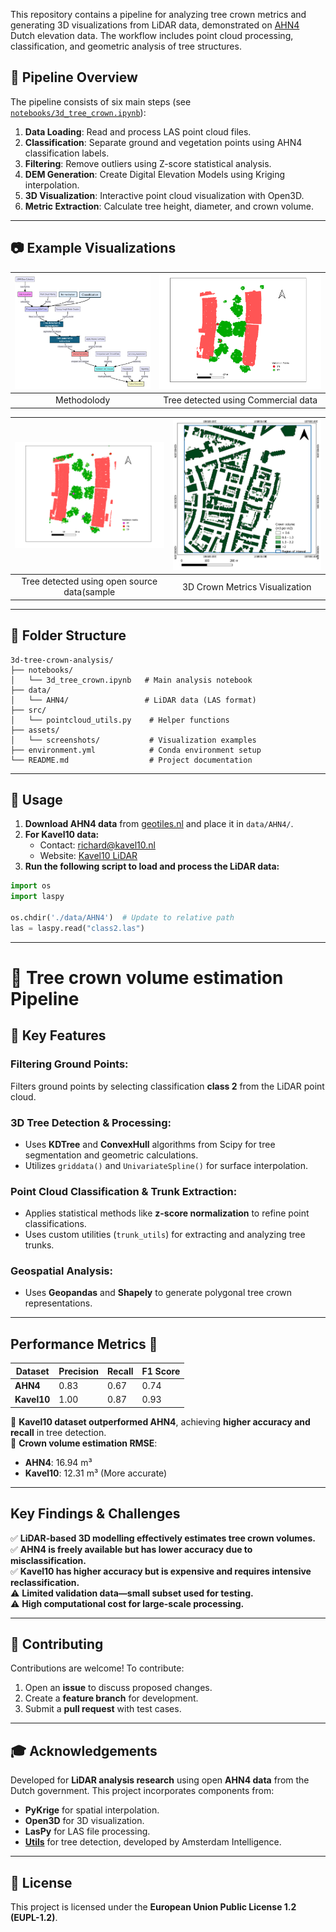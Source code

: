 This repository contains a pipeline for analyzing tree crown metrics and generating 3D visualizations from LiDAR data, demonstrated on [AHN4](https://www.ahn.nl/) Dutch elevation data. The workflow includes point cloud processing, classification, and geometric analysis of tree structures.

## 📌 Pipeline Overview

The pipeline consists of six main steps (see [`notebooks/3d_tree_crown.ipynb`](./notebooks/3d_tree_crown.ipynb)):

1. **Data Loading**: Read and process LAS point cloud files.
2. **Classification**: Separate ground and vegetation points using AHN4 classification labels.
3. **Filtering**: Remove outliers using Z-score statistical analysis.
4. **DEM Generation**: Create Digital Elevation Models using Kriging interpolation.
5. **3D Visualization**: Interactive point cloud visualization with Open3D.
6. **Metric Extraction**: Calculate tree height, diameter, and crown volume.

---

## 📷 Example Visualizations

| ![Methodology](method.png) | ![Tree detected using Commercial data(sample)](K_10_tree-detected.png) |
|:---:|:---:|
| Methodolody | Tree detected using Commercial data |

| ![Tree detected using open source data(sample)](AHN4_tree-detected.png) | ![3D Crown Analysis](crwon_m.png) |
|:---:|:---:|
| Tree detected using open source data(sample | 3D Crown Metrics Visualization |

---

## 📂 Folder Structure

```
3d-tree-crown-analysis/
├── notebooks/
│   └── 3d_tree_crown.ipynb   # Main analysis notebook
├── data/
│   └── AHN4/                 # LiDAR data (LAS format)
├── src/
│   └── pointcloud_utils.py    # Helper functions
├── assets/
│   └── screenshots/           # Visualization examples
├── environment.yml            # Conda environment setup
└── README.md                  # Project documentation
```

---

## 🚀 Usage

1. **Download AHN4 data** from [geotiles.nl](http://geotiles.nl) and place it in `data/AHN4/`.
2. **For Kavel10 data:**
   - Contact: [richard@kavel10.nl](mailto:richard@kavel10.nl)
   - Website: [Kavel10 LiDAR](https://kavel10.nl/producten/lidar-airborne/)
3. **Run the following script to load and process the LiDAR data:**

```python
import os
import laspy

os.chdir('./data/AHN4')  # Update to relative path
las = laspy.read("class2.las")
```

---

# 🌲 Tree crown volume estimation Pipeline

## 🔹 Key Features

### Filtering Ground Points:
Filters ground points by selecting classification **class 2** from the LiDAR point cloud.

### 3D Tree Detection & Processing:
- Uses **KDTree** and **ConvexHull** algorithms from Scipy for tree segmentation and geometric calculations.
- Utilizes `griddata()` and `UnivariateSpline()` for surface interpolation.

### Point Cloud Classification & Trunk Extraction:
- Applies statistical methods like **z-score normalization** to refine point classifications.
- Uses custom utilities (`trunk_utils`) for extracting and analyzing tree trunks.

### Geospatial Analysis:
- Uses **Geopandas** and **Shapely** to generate polygonal tree crown representations.


---

## Performance Metrics 🚀

| **Dataset**  | **Precision** | **Recall** | **F1 Score** |
|-------------|-------------|-----------|------------|
| **AHN4**   | 0.83        | 0.67      | 0.74       |
| **Kavel10** | 1.00        | 0.87      | 0.93       |

🔹 **Kavel10 dataset outperformed AHN4**, achieving **higher accuracy and recall** in tree detection.  
🔹 **Crown volume estimation RMSE**:  

- **AHN4**: 16.94 m³  
- **Kavel10**: 12.31 m³ (More accurate)  

---

## **Key Findings & Challenges**

✅ **LiDAR-based 3D modelling effectively estimates tree crown volumes.**  
✅ **AHN4 is freely available but has lower accuracy due to misclassification.**  
✅ **Kavel10 has higher accuracy but is expensive and requires intensive reclassification.**  
⚠️ **Limited validation data—small subset used for testing.**  
⚠️ **High computational cost for large-scale processing.**  


---

## 🤝 Contributing

Contributions are welcome! To contribute:

1. Open an **issue** to discuss proposed changes.
2. Create a **feature branch** for development.
3. Submit a **pull request** with test cases.

---

## 🎓 Acknowledgements

Developed for **LiDAR analysis research** using open **AHN4 data** from the Dutch government. This project incorporates components from:

- **PyKrige** for spatial interpolation.
- **Open3D** for 3D visualization.
- **LasPy** for LAS file processing.
- **[Utils](https://amsterdamintelligence.com/)** for tree detection, developed by Amsterdam Intelligence.

---

## 📜 License

This project is licensed under the **European Union Public License 1.2 (EUPL-1.2)**.

